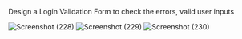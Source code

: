 Design a Login Validation Form to check the errors, valid user inputs

![Screenshot (228)](https://github.com/Sweetynehra/Validation_Form/assets/130247953/788e9a0a-acaf-485c-b887-985fdbca6573)
![Screenshot (229)](https://github.com/Sweetynehra/Validation_Form/assets/130247953/6b549713-d0d4-4fbb-a2d0-e103627c5327)
![Screenshot (230)](https://github.com/Sweetynehra/Validation_Form/assets/130247953/13a7ab9e-d4d5-4c07-af5f-483464578fc1)
